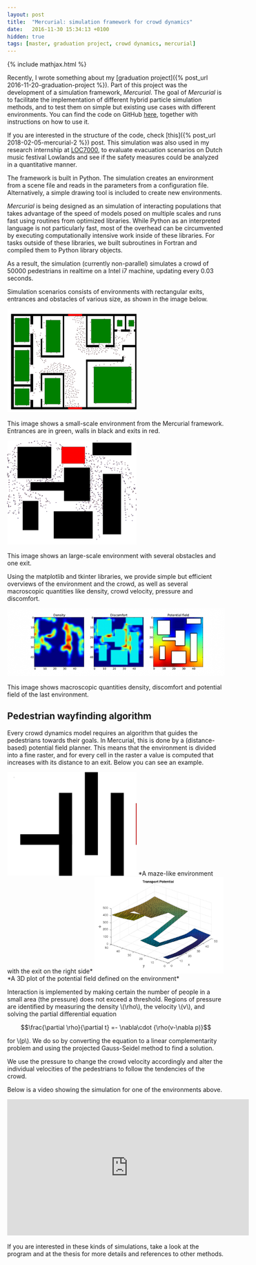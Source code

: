 ```yaml
---
layout: post
title:  "Mercurial: simulation framework for crowd dynamics"
date:   2016-11-30 15:34:13 +0100
hidden: true
tags: [master, graduation project, crowd dynamics, mercurial]
---
```


{% include mathjax.html %}

Recently, I wrote something about my [graduation project]({% post_url 2016-11-20-graduation-project %}). Part of this project was the development of a simulation framework, *Mercurial*. The goal of *Mercurial* is to facilitate the implementation of different hybrid particle simulation methods, and to test them on simple but existing use cases with different environments. You can find the code on GitHub [here](https://github.com/0mar/mercurial), together with instructions on how to use it.

If you are interested in the structure of the code, check [this]({% post_url 2018-02-05-mercurial-2 %}) post.
This simulation was also used in my research internship at [LOC7000](http://www.loc7000.com/en/), to evaluate evacuation scenarios on Dutch music festival Lowlands and see if the safety measures could be analyzed in a quantitative manner.

The framework is built in Python. The simulation creates an environment from a scene file and reads in the parameters from a configuration file. Alternatively, a simple drawing tool is included to create new environments.
<!--more-->
*Mercurial* is being designed as an simulation of interacting populations that takes advantage of the speed of models posed on multiple scales and runs fast using routines from optimized libraries. While Python as an interpreted language is not particularly fast, most of the overhead can be circumvented by executing computationally intensive work inside of these libraries. For tasks outside of these libraries, we built subroutines in Fortran and compiled them to Python library objects.

As a result, the simulation (currently non-parallel) simulates a crowd of 50000 pedestrians in realtime on a Intel i7 machine, updating every 0.03 seconds.

Simulation scenarios consists of environments with rectangular exits, entrances and obstacles of various size, as shown in the image below.

<img src="/assets/combi_scene.png" alt="Example environment" style="width: 300px;"/>

This image shows a small-scale environment from the Mercurial framework. Entrances are in green, walls in black and exits in red.

<img src="/assets/comp_dynamic.png" alt="Example environment" style="width: 300px;"/>

This image shows an large-scale environment with several obstacles and one exit.

Using the matplotlib and tkinter libraries, we provide simple but efficient overviews of the environment and the crowd, as well as several macroscopic quantities like density, crowd velocity, pressure and discomfort.

<img src="/assets/comp_dynamic_fields.png" alt="Macroscopic quantities" />

This image shows macroscopic quantities density, discomfort and potential field of the last environment.

## Pedestrian wayfinding algorithm

Every crowd dynamics model requires an algorithm that guides the pedestrians towards their goals. In Mercurial, this is done by a (distance-based) potential field planner. This means that the environment is divided into a fine raster, and for every cell in the raster a value is computed that increases with its distance to an exit. Below you can see an example.

<img src="/assets/transport_scene.png" alt="Example environment" style="width: 300px;"/>
*A maze-like environment with the exit on the right side*

<img src="/assets/transport_potential.png" alt="Example environment" style="width: 300px;"/>
*A 3D plot of the potential field defined on the environment*

Interaction is implemented by making certain the number of people in a small area (the pressure) does not exceed a threshold. Regions of pressure are identified by measuring the density \\(\rho\\), the velocity \\(v\\), and solving the partial differential equation

$$\frac{\partial \rho}{\partial t} =- \nabla\cdot {\rho(v-\nabla p)}$$

for \\(p\\). We do so by converting the equation to a linear complementarity problem and using the projected Gauss-Seidel method to find a solution.

We use the pressure to change the crowd velocity accordingly and alter the individual velocities of the pedestrians to follow the tendencies of the crowd.

Below is a video showing the simulation for one of the environments above.

<iframe width="560" height="315" src="https://www.youtube.com/embed/5425NTMoHbA" frameborder="0" allowfullscreen></iframe>

If you are interested in these kinds of simulations, take a look at the program and at the thesis for more details and references to other methods.
